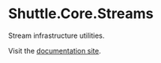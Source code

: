 # Shuttle.Core.Streams

Stream infrastructure utilities.

Visit the [documentation site](http://shuttle.github.io/shuttle-core/).